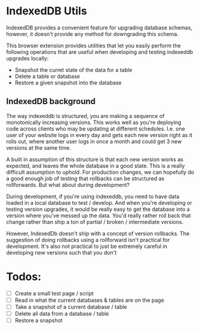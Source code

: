 # IndexedDB Utils

IndexedDB provides a convenient feature for upgrading database
schemas, however, it doesn't provide any method for downgrading this
schema.

This browser extension provides utilities that let you easily perform
the following operations that are useful when developing and testing
indexeddb upgrades locally:

- Snapshot the curret state of the data for a table
- Delete a table or database
- Restore a given snapshot into the database


## IndexedDB background

The way indexeddb is structured, you are making a sequence of
monotonically increasing versions. This works well as you're deploying
code across clients who may be updating at different
schedules. I.e. one user of your website logs in every day and gets
each new version right as it rolls out, where another user logs in
once a month and could get 3 new versions at the same time.

A built in assumption of this structure is that each new version works
as expected, and leaves the whole database in a good state. This is a
really difficult assumption to uphold. For production changes, we can
hopefully do a good enough job of testing that rollbacks can be
structured as rollforwards. But what about during development?

During development, if you're using indexeddb, you need to have data
loaded in a local database to test / develop. And when you're
developing or testing version upgrades, it would be really easy to get
the database into a version where you've messed up the data. You'd
really rather roll back that change rather than ship a ton of partial
/ broken / intermediate versions.

However, IndexedDb doesn't ship with a concept of version
rollbacks. The suggestion of doing rollbacks using a rollforward isn't
practical for development. It's also not practical to just be
extremely careful in developing new versions such that you don't


# Todos:

- [ ] Create a small test page / script
- [ ] Read in what the current databases & tables are on the page
- [ ] Take a snapshot of a current database / table
- [ ] Delete all data from a database / table
- [ ] Restore a snapshot
